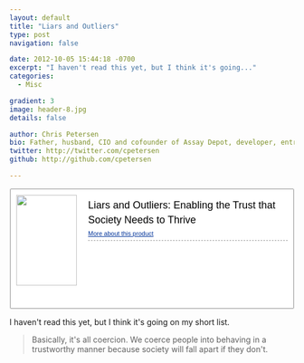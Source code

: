 ```yaml
---
layout: default
title: "Liars and Outliers"
type: post
navigation: false

date: 2012-10-05 15:44:18 -0700
excerpt: "I haven't read this yet, but I think it's going..."
categories:
  - Misc

gradient: 3
image: header-8.jpg
details: false

author: Chris Petersen
bio: Father, husband, CIO and cofounder of Assay Depot, developer, entrepreneur and technologist.
twitter: http://twitter.com/cpetersen
github: http://github.com/cpetersen

---
```


<div id="embedly_amzn_8031177" class="embedly_amzn"> <style type="text/css"> #embedly_amzn_8031177 {line-height:1.5;} #embedly_amzn_8031177 * {color:#000000;background:#FFFFFF none repeat scroll 0 0; vertical-align:baseline; margin:0; padding:0; border: medium none; font-family:verdana,arial,helvetica,sans-serif;} #embedly_amzn_8031177 TABLE {vertical-align:middle;border-collapse:separate;border-spacing:0;} #embedly_amzn_8031177 TD {vertical-align:top;text-align:left;} #embedly_amzn_8031177 .embedly_amzn_out_bdr {border:1px solid #EEEEEE;-webkit-border-radius: 2px;-moz-border-radius: 2px;border-radius: 2px;} #embedly_amzn_8031177 .embedly_amzn_in_bdr {border:1px solid #999999; padding:10px;-webkit-border-radius: 2px;-moz-border-radius: 2px;border-radius: 2px;} #embedly_amzn_8031177 .embedly_amzn_img {float:left; margin:0 20px 0 0;} #embedly_amzn_8031177 .embedly_amzn_desc {width:100%;} #embedly_amzn_8031177 .embedly_amzn_desc H3{margin:5px 0;font-family:Arial,Helvetica,sans-serif;} #embedly_amzn_8031177 .embedly_amzn_desc H3 A{color:#000000;font-size:18px;font-weight:normal;text-decoration:none;line-height:26px;} #embedly_amzn_8031177 .embedly_amzn_desc .subhead{display:block;margin:0 0 5px;font-size:11px;} #embedly_amzn_8031177 .embedly_amzn_desc HR{border-top:1px dashed #999999;color:#FFFFFF;height:1px;margin:6px 0 3px;} #embedly_amzn_8031177 .embedly_amzn_desc .em_more {margin:0 10px 0 0;font-size:11px;} #embedly_amzn_8031177 .embedly_amzn_desc A.em_more {color:#003399} #embedly_amzn_8031177 .embedly_amzn_desc A.em_more:hover {color:#CC6600} #embedly_amzn_8031177 .embedly_amzn_desc .buying TD.label{width:70px;color:#666666;font-size:11px;text-align:right;vertical-align:middle;white-space:nowrap;margin:0 5px 0;} #embedly_amzn_8031177 .embedly_amzn_desc .buying TD.pricelabel{padding:3px 0 0;} #embedly_amzn_8031177 .embedly_amzn_desc .buying TD.listprice{padding:0 0 0 5px;font-family:arial,verdana,helvetica,sans-serif;text-decoration:line-through;font-size:13px;} #embedly_amzn_8031177 .embedly_amzn_desc .buying TD.price{padding:0 0 0 5px;color:#990000;font-size:20px;font-weight:normal;letter-spacing:-1px;} #embedly_amzn_8031177 .embedly_amzn_desc .buying TD.saved{padding:0 0 0 5px;color:#990000;font-size:13px;} #embedly_amzn_8031177 .embedly_amzn_logo A {background:transparent url(http://c1281762.cdn.cloudfiles.rackspacecloud.com/amazon-sprite.png) no-repeat scroll -160px -15px;display:inline-block;float:right;height:30px;overflow:hidden;width:140px;} </style> <div class="embedly_amzn_out_bdr"> <table class="embedly_amzn_in_bdr"> <tr> <td class="embedly_amzn_img" style="width:107px;"> <a href="http://www.amazon.com/Liars-Outliers-Enabling-Society-ebook/dp/B006ORT3KG" ><img height="160px" width="107px" src="http://ecx.images-amazon.com/images/I/51yllus4s-L._SL160_.jpg" /> </a> </td> <td class="embedly_amzn_desc" style="width:100%;"> <h3><a href="http://www.amazon.com/Liars-Outliers-Enabling-Society-ebook/dp/B006ORT3KG" >Liars and Outliers: Enabling the Trust that Society Needs to Thrive</a></h3> <a class="em_more" href="http://www.amazon.com/Liars-Outliers-Enabling-Society-ebook/dp/B006ORT3KG#moreAboutThisProduct">More about this product</a> <hr size="1" noshade="noshade"> <table class="buying"> </table> </td> </tr> <tr class="embedly_amzn_logo"> <td></td> <td> <a href="http://www.amazon.com/Liars-Outliers-Enabling-Society-ebook/dp/B006ORT3KG" class="logo" ></a> </td> </tr> </table> </div> </div>

I haven't read this yet, but I think it's going on my short list.

 > Basically, it's all coercion. We coerce people into behaving in a trustworthy manner because society will fall apart if they don't.
 > 
 > 
